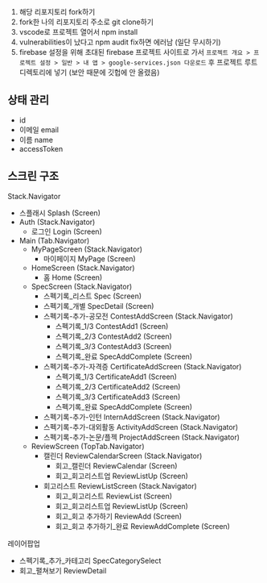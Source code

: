 1. 해당 리포지토리 fork하기
2. fork한 나의 리포지토리 주소로 git clone하기
3. vscode로 프로젝트 열어서 npm install
4. vulnerabilities이 났다고 npm audit fix하면 에러남 (일단 무시하기)
5. firebase 설정을 위해 초대된 firebase 프로젝트 사이트로 가서 `프로젝트 개요 > 프로젝트 설정 > 일반 > 내 앱 > google-services.json 다운로드` 후 프로젝트 루트 디렉토리에 넣기 (보안 때문에 깃헙에 안 올렸음)
   
## 상태 관리
- id
- 이메일 email
- 이름 name
- accessToken

## 스크린 구조
Stack.Navigator
- 스플래시 Splash (Screen)
- Auth (Stack.Navigator)
    - 로그인 Login (Screen)
- Main (Tab.Navigator)
    - MyPageScreen (Stack.Navigator)
        - 마이페이지 MyPage (Screen)
    - HomeScreen (Stack.Navigator)
        - 홈 Home (Screen)
    - SpecScreen (Stack.Navigator)
        - 스펙기록_리스트 Spec (Screen)
        - 스펙기록_개별 SpecDetail (Screen)
        - 스펙기록-추가-공모전 ContestAddScreen (Stack.Navigator)
            - 스펙기록_1/3 ContestAdd1 (Screen)
            - 스펙기록_2/3 ContestAdd2 (Screen)
            - 스펙기록_3/3 ContestAdd3 (Screen)
            - 스펙기록_완료 SpecAddComplete (Screen)
        - 스펙기록-추가-자격증 CertificateAddScreen (Stack.Navigator)
            - 스펙기록_1/3 CertificateAdd1 (Screen)
            - 스펙기록_2/3 CertificateAdd2 (Screen)
            - 스펙기록_3/3 CertificateAdd3 (Screen)
            - 스펙기록_완료 SpecAddComplete (Screen)
        - 스펙기록-추가-인턴 InternAddScreen (Stack.Navigator)
        - 스펙기록-추가-대외활동 ActivityAddScreen (Stack.Navigator)
        - 스펙기록-추가-논문/플젝 ProjectAddScreen (Stack.Navigator)
    - ReviewScreen (TopTab.Navigator)
        - 캘린더 ReviewCalendarScreen (Stack.Navigator)
            - 회고_캘린더 ReviewCalendar (Screen)
            - 회고_회고리스트업 ReviewListUp (Screen)
        - 회고리스트 ReviewListScreen (Stack.Navigator)
            - 회고_회고리스트 ReviewList (Screen)
            - 회고_회고리스트업 ReviewListUp (Screen)
            - 회고_회고 추가하기 ReviewAdd (Screen)
            - 회고_회고 추가하기_완료 ReviewAddComplete (Screen)

레이어팝업
- 스펙기록_추가_카테고리 SpecCategorySelect
- 회고_펼쳐보기 ReviewDetail
